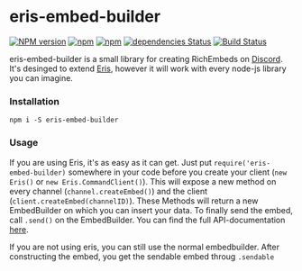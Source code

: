 # eris-embed-builder

[![NPM version](https://img.shields.io/npm/v/eris-embed-builder.svg?style=flat-square)](https://npmjs.com/package/eris-embed-builder) [![npm](https://img.shields.io/npm/l/eris-embed-builder.svg?style=flat-square)]() [![npm](https://img.shields.io/npm/dm/twitch-reailtime.svg?style=flat-square)]() [![dependencies Status](https://david-dm.org/Fuechschen/eris-embed-builder/status.svg?style=flat-square)](https://david-dm.org/Fuechschen/eris-embed-builder) [![Build Status](https://img.shields.io/travis/Fuechschen/eris-embed-builder/master.svg?style=flat-square)](https://github.com/Fuechschen/eris-embed-builder)

eris-embed-builder is a small library for creating RichEmbeds on [Discord](https://discordapp.com). It's desinged to extend [Eris](https://abal.moe/Eris), however it will work with every node-js library you can imagine.

### Installation

`npm i -S eris-embed-builder`

### Usage

If you are using Eris, it's as easy as it can get. Just put `require('eris-embed-builder)` somewhere in your code before you create your client (`new Eris()` or `new Eris.CommandClient()`).
This will expose a new method on every channel (`channel.createEmbed()`) and the client (`client.createEmbed(channelID)`). These Methods will return a new EmbedBuilder on which you can insert your data. To finally send the embed, call `.send()` on the EmbedBuilder.
You can find the full API-documentation [here](api.md).

If you are not using eris, you can still use the normal embedbuilder. After constructing the embed, you get the sendable embed throug `.sendable`